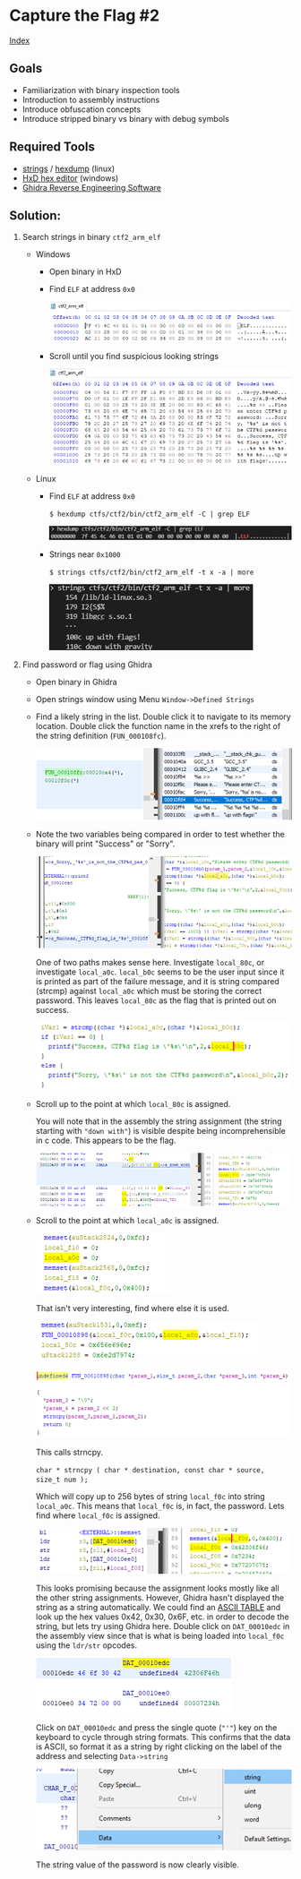 # Capture the Flag #2

[Index](../../README.md)

## Goals
- Familiarization with binary inspection tools
- Introduction to assembly instructions
- Introduce obfuscation concepts
- Introduce stripped binary vs binary with debug symbols

## Required Tools
- [strings](https://linux.die.net/man/1/strings) / [hexdump](https://linux.die.net/man/1/hexdump) (linux)
- [HxD hex editor](https://mh-nexus.de/en/hxd/) (windows)
- [Ghidra Reverse Engineering Software](https://ghidra-sre.org/)

## Solution:
1. Search strings in binary `ctf2_arm_elf`
    - Windows
        - Open binary in HxD
        - Find `ELF` at address `0x0`

            ![hxd header](readme_files/arm_elf_hxd_header.png)

        - Scroll until you find suspicious looking strings

            ![hxd strings](readme_files/arm_elf_hxd_strings.png)

    - Linux
        - Find `ELF` at address `0x0`

            `$ hexdump ctfs/ctf2/bin/ctf2_arm_elf -C | grep ELF`

            ![hexdump](readme_files/arm_elf_hexdump.png)

        - Strings near `0x1000`

            `$ strings ctfs/ctf2/bin/ctf2_arm_elf -t x -a | more`

            ![strings](readme_files/arm_elf_strings.png)

1. Find password or flag using Ghidra

    - Open binary in Ghidra

    - Open strings window using Menu `Window->Defined Strings`

    - Find a likely string in the list. Double click it to navigate to its memory location. Double click the function name in the xrefs to the right of the string definition (`FUN_000108fc`).

        ![ghidra string](readme_files/arm_elf_ghidra_strings.png)

    - Note the two variables being compared in order to test whether the binary will print "Success" or "Sorry".

        ![ghidra string](readme_files/arm_elf_ghidra_success_failure.png)

        One of two paths makes sense here. Investigate `local_80c`, or investigate `local_a0c`. `local_b0c` seems to be the user input since it is printed as part of the failure message, and it is string compared (strcmp) against `local_a0c` which must be storing the correct password. This leaves `local_80c` as the flag that is printed out on success.

        ![ghidra string](readme_files/arm_elf_ghidra_compare.png)

    - Scroll up to the point at which `local_80c` is assigned. 

        You will note that in the assembly the string assignment (the string starting with `"down with"`) is visible despite being incomprehensible in c code. This appears to be the flag. 

        ![80c assignment](readme_files/arm_elf_ghidra_80c_assignment.png)

    - Scroll to the point at which `local_a0c` is assigned. 

        ![80c assignment](readme_files/arm_elf_ghidra_a0c_assignment.png)

        That isn't very interesting, find where else it is used. 

        ![80c assignment](readme_files/arm_elf_ghidra_a0c_assignment2.png)

        ![80c assignment](readme_files/arm_elf_ghidra_FUN_00010898.png)

        This calls strncpy.

        `char * strncpy ( char * destination, const char * source, size_t num );`

        Which will copy up to 256 bytes of string `local_f0c` into string `local_a0c`. This means that `local_f0c` is, in fact, the password. Lets find where `local_f0c` is assigned. 

        ![f0c assignment](readme_files/arm_elf_ghidra_f0c_assignment.png)

        This looks promising because the assignment looks mostly like all the other string assignments. However, Ghidra hasn't displayed the string as a string automatically. We could find an [ASCII TABLE](https://www.asciitable.com/) and look up the hex values 0x42, 0x30, 0x6F, etc. in order to decode the string, but lets try using Ghidra here. Double click on `DAT_00010edc` in the assembly view since that is what is being loaded into `local_f0c` using the `ldr/str` opcodes.

        ![f0c assignment](readme_files/arm_elf_ghidra_hex_data.png)

        Click on `DAT_00010edc` and press the single quote (`"'"`) key on the keyboard to cycle through string formats. This confirms that the data is ASCII, so format it as a string by right clicking on the label of the address and selecting `Data->string`

        ![make string](readme_files/arm_elf_ghidra_make_string.png) 

        The string value of the password is now clearly visible.